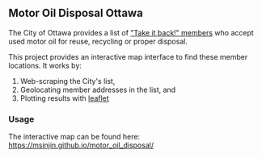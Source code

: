 ## Motor Oil Disposal Ottawa

The City of Ottawa provides a list of ["Take it back!" members](http://app06.ottawa.ca/online_services/recycling/items/371_en.html) who accept used motor oil for reuse, recycling or proper disposal. 

This project provides an interactive map interface to find these member locations. It works by:

1. Web-scraping the City's list,
2. Geolocating member addresses in the list, and
3. Plotting results with [leaflet](https://leafletjs.com)

### Usage

The interactive map can be found here:
https://msinjin.github.io/motor_oil_disposal/